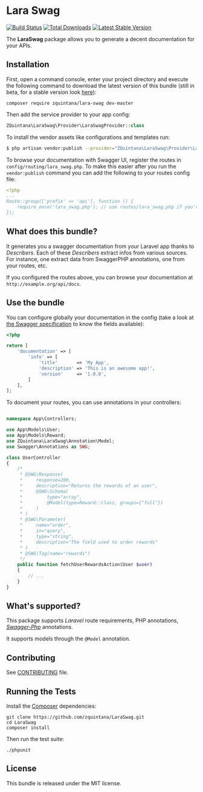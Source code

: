 Lara Swag
==================

[![Build Status](https://travis-ci.org/zquintana/LaraSwag.svg?branch=master)](https://travis-ci.org/zquintana/LaraSwag)
[![Total Downloads](https://poser.pugx.org/zquintana/lara-swag/downloads)](https://packagist.org/packages/zquintana/lara-swag)
[![Latest Stable Version](https://poser.pugx.org/zquintana/lara-swag/v/stable)](https://packagist.org/packages/zquintana/lara-swag)

The **LaraSwag** package allows you to generate a decent documentation
for your APIs.

## Installation

First, open a command console, enter your project directory and execute the following command to download the latest version of this bundle (still in beta, for a stable version look [here](https://github.com/nelmio/NelmioApiDocBundle/tree/2.x)):

```
composer require zquintana/lara-swag dev-master
```

Then add the service provider to your app config:
```php
ZQuintana\LaraSwag\Provider\LaraSwagProvider::class
```

To install the vendor assets like configurations and templates run:
```bash
$ php artisan vendor:publish --provider="ZQuintana\LaraSwag\Provider\LaraSwagProvider::class"
```


To browse your documentation with Swagger UI, register the routes in `config/routing/lara_swag.php`.
To make this easier after you run the `vendor:publish` command you can add 
the following to your routes config file: 

```yml
<?php
...
Route::group(['prefix' => 'api'], function () {
    require_once('lara_swag.php'); // use routes/lara_swag.php if you're using Laravel pre 5.3
});
```

## What does this bundle?

It generates you a swagger documentation from your Laravel app thanks to
_Describers_. Each of these _Describers_ extract infos from various sources.
For instance, one extract data from SwaggerPHP annotations, one from your
routes, etc.

If you configured the routes above, you can browse your documentation at 
`http://example.org/api/docs`.

## Use the bundle

You can configure globally your documentation in the config (take a look at
[the Swagger specification](http://swagger.io/specification/) to know the fields
available):

```php
<?php

return [
    'documentation' => [
        'info' => [
            'title'       => 'My App',
            'description' => 'This is an awesome app!',
            'version'     => '1.0.0',            
        ]    
    ],
];
```

To document your routes, you can use annotations in your controllers:

```php

namespace App\Controllers;

use App\Models\User;
use App\Models\Reward;
use ZQuintana\LaraSwag\Annotation\Model;
use Swagger\Annotations as SWG;

class UserController
{
    /*
     * @SWG\Response(
     *     response=200,
     *     description="Returns the rewards of an user",
     *     @SWG\Schema(
     *         type="array",
     *         @Model(type=Reward::class, groups={"full"})
     *     )
     * )
     * @SWG\Parameter(
     *     name="order",
     *     in="query",
     *     type="string",
     *     description="The field used to order rewards"
     * )
     * @SWG\Tag(name="rewards")
     */
    public function fetchUserRewardsAction(User $user)
    {
        // ...
    }
}
```

## What's supported?

This package supports _Laravel_ route requirements, PHP annotations,
[_Swagger-Php_](https://github.com/zircote/swagger-php) annotations.

It supports models through the ``@Model`` annotation.

## Contributing

See
[CONTRIBUTING](https://github.com/zquintana/laravel-webpack/blob/master/CONTRIBUTING.md)
file.

## Running the Tests

Install the [Composer](http://getcomposer.org/) dependencies:

    git clone https://github.com/zquintana/LaraSwag.git
    cd LaraSwag
    composer install

Then run the test suite:

    ./phpunit

## License

This bundle is released under the MIT license.
